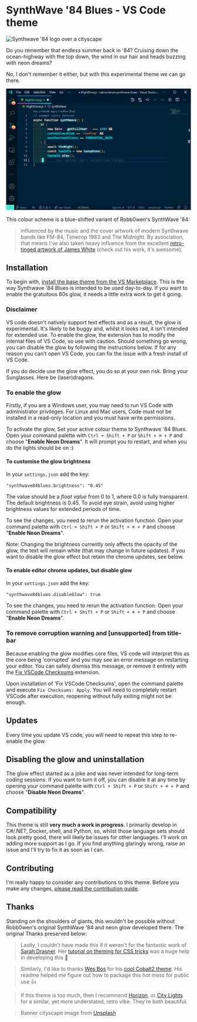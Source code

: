 # SynthWave '84 Blues - VS Code theme

![Synthwave '84 logo over a cityscape](./banner.png)

Do you remember that endless summer back in '84? Cruising down the ocean-highway with the top down, the wind in our hair and heads buzzing with neon dreams?

No, I don't remember it either, but with this experimental theme we can go there.

![Neon glowing text](./theme.png)

This colour scheme is a blue-shifted variant of Robb0wen's SynthWave '84:

> influenced by the music and the cover artwork of modern Synthwave bands like FM-84, Timecop 1983 and The Midnight. By association, that means I've also taken heavy influence from the excellent [retro-tinged artwork of James White](https://signalnoise.com/) (check out his work, it's awesome).

## Installation

To begin with, [install the base theme from the VS Marketplace](https://marketplace.visualstudio.com/items?itemName=sabrsorensen.synthwave-blues). This is the way Synthwave '84 Blues is intended to be used day-to-day. If you want to enable the gratuitous 80s glow, it needs a little extra work to get it going.

### Disclaimer

VS code doesn't natively support text effects and as a result, the glow is experimental. It's likely to be buggy and, whilst it looks rad, it isn't intended for extended use. To enable the glow, the extension has to modify the internal files of VS Code, so use with caution. Should something go wrong, you can disable the glow by following the instructions below. If for any reason you can't open VS Code, you can fix the issue with a fresh install of VS Code.

If you do decide use the glow effect, you do so at your own risk. Bring your Sunglasses. Here be (laser)dragons.

### To enable the glow

Firstly, if you are a Windows user, you may need to run VS Code with administrator privileges. For Linux and Mac users, Code must not be installed in a read-only location and you must have write permissions.

To activate the glow, Set your active colour theme to Synthwave '84 Blues. Open your command palette with `Ctrl + Shift + P` or `Shift + ⌘ + P` and choose "**Enable Neon Dreams**". It will prompt you to restart, and when you do the lights should be on :)

#### To customise the glow brightness

In your `settings.json` add the key:

```
"synthwave84blues.brightness": "0.45"
```

The value should be a _float value_ from 0 to 1, where 0.0 is fully transparent. The default brightness is 0.45. To avoid eye strain, avoid using higher brightness values for extended periods of time.

To see the changes, you need to rerun the activation function. Open your command palette with `Ctrl + Shift + P` or `Shift + ⌘ + P` and choose "**Enable Neon Dreams**".

Note: Changing the brightness currently only affects the opacity of the glow, the text will remain white (that may change in future updates). If you want to disable the glow effect but retain the chrome updates, see below.

#### To enable editor chrome updates, but disable glow

In your `settings.json` add the key:

```
"synthwave84blues.disableGlow": true
```

To see the changes, you need to rerun the activation function. Open your command palette with `Ctrl + Shift + P` or `Shift + ⌘ + P` and choose "**Enable Neon Dreams**".

### To remove corruption warning and [unsupported] from title-bar

Because enabling the glow modifies core files, VS code will interpret this as the core being 'corrupted' and you may see an error message on restarting your editor. You can safely dismiss this message, or remove it entirely with the [Fix VSCode Checksums](https://marketplace.visualstudio.com/items?itemName=lehni.vscode-fix-checksums "Fix VSCode Checksums") extension.

Upon installation of 'Fix VSCode Checksums', open the command palette and execute `Fix Checksums: Apply`. You will need to completely restart VSCode after execution, reopening without fully exiting might not be enough.

## Updates

Every time you update VS code, you will need to repeat this step to re-enable the glow.

## Disabling the glow and uninstallation

The glow effect started as a joke and was never intended for long-term coding sessions. If you want to turn it off, you can disable it at any time by opening your command palette with `Ctrl + Shift + P` or `Shift + ⌘ + P` and choose "**Disable Neon Dreams**".

## Compatibility

This theme is still **very much a work in progress**. I primarily develop in C#/.NET, Docker, shell, and Python, so, whilst those language sets should look pretty good, there will likely be issues for other languages. I'll work on adding more support as I go. If you find anything glaringly wrong, raise an issue and I'll try to fix it as soon as I can.

## Contributing

I'm really happy to consider any contributions to this theme. Before you make any changes, [please read the contribution guide](https://github.com/sabrsorensen/synthwave-vscode/blob/master/CONTRIBUTING.md).

## Thanks

Standing on the shoulders of giants, this wouldn't be possible without Robb0wen's original SynthWave '84 and neon glow developed there. The original Thanks preserved below:

> Lastly, I couldn't have made this if it weren't for the fantastic work of [Sarah Drasner](https://twitter.com/sarah_edo). Her [tutorial on theming for CSS tricks](https://css-tricks.com/creating-a-vs-code-theme/) was a huge help in developing this 🙏

> Similarly, I'd like to thanks [Wes Bos](https://twitter.com/wesbos) for his [cool Cobalt2 theme](https://github.com/wesbos/cobalt2-vscode). His readme helped me figure out how to package this hot mess for public use 👍

> If this theme is too much, then I recommend [Horizon](https://github.com/jolaleye/horizon-theme-vscode), or [City Lights](http://citylights.xyz/) for a similar, yet more understated, retro vibe. They're both beautiful.

> Banner cityscape image from [Unsplash](https://unsplash.com/photos/DxHR8K5Egjk)
